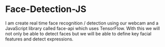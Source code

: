 # Face-Detection-JS
I am create real time face recognition / detection using our webcam and a JavaScript
library called face-api which uses TensorFlow. With this we will not only be
able to detect faces but we will be able to define key facial features and
detect expressions.
